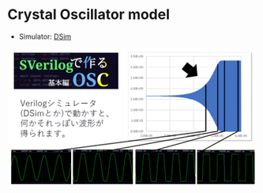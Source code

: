 # Crystal Oscillator model
- Simulator: [DSim](https://qiita.com/ds54e/items/67fb480ba5c1b55664e2)

![wave.png](https://github.com/ds54e/talkrtl_18_xtal_osc/blob/main/wave.png)

